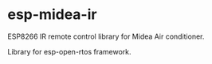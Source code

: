 # esp-midea-ir
ESP8266 IR remote control library for Midea Air conditioner.

Library for esp-open-rtos framework.

